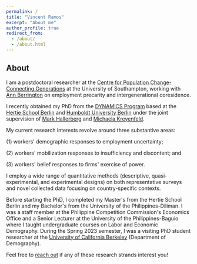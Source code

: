 ```yaml
---
permalink: /
title: "Vincent Ramos"
excerpt: "About me"
author_profile: true
redirect_from: 
  - /about/
  - /about.html
---
```


About
------

I am a postdoctoral researcher at the [Centre for Population Change-Connecting Generations](https://www.cpc.ac.uk/research_programme/connecting_generations/#Current) at the University of Southampton, working with [Ann Berrington](https://www.southampton.ac.uk/people/5wyht9/professor-ann-berrington) on employment precarity and intergenerational coresidence.

I recently obtained my PhD from the [DYNAMICS Program](https://www.sowi.hu-berlin.de/en/dynamics/about-dynamics) based at the [Hertie School Berlin](https://www.hertie-school.org/en/) and [Humboldt University Berlin](https://www.hu-berlin.de/en) under the joint supervision of [Mark Hallerberg](https://www.hertie-school.org/en/research/faculty-and-researchers/profile/person/hallerberg) and [Michaela Kreyenfeld](https://www.hertie-school.org/en/research/faculty-and-researchers/profile/person/kreyenfeld). 


My current research interests revolve around three substantive areas: 

(1) workers' demographic  responses to employment uncertainty;

(2) workers' mobilization responses to insufficiency and discontent; and

(3) workers' belief responses to firms' exercise of power. 

I employ a wide range of quantitative methods (descriptive, quasi-experimental, and experimental designs) on both representative surveys and novel collected data focusing on country-specific contexts.

Before starting the PhD, I completed my Master's from the Hertie School Berlin and my Bachelor's from the University of the Philippines-Diliman. I was a staff member at the Philippine Competition Commission's Economics Office and a Senior Lecturer at the University of the Philippines-Baguio where I taught undergraduate courses on Labor and Economic Demography. During the Spring 2023 semester, I was a visiting PhD student researcher at the [University of California Berkeley](https://www.demog.berkeley.edu/) (Department of Demography). 

Feel free to [reach out](mailto:v.ramos@southampton.ac.uk) if any of these research strands interest you!

